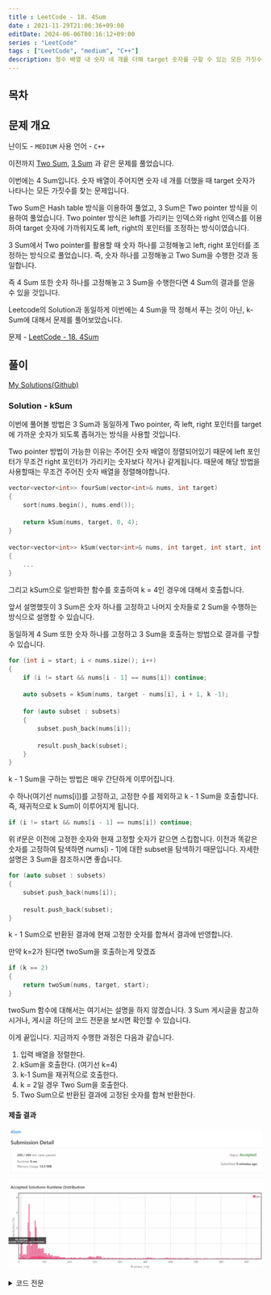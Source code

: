 ```yaml
---
title : LeetCode - 18. 4Sum
date : 2021-11-29T21:06:36+09:00
editDate: 2024-06-06T00:16:12+09:00
series : "LeetCode"
tags : ["LeetCode", "medium", "C++"]
description: 정수 배열 내 숫자 네 개를 더해 target 숫자를 구할 수 있는 모든 가짓수를 찾습니다.
---
```


## 목차

## 문제 개요

난이도 - `MEDIUM` 사용 언어 - `C++`

이전까지 [Two Sum](https://jaehee.dev/posts/leetcode---1-two-sum/), [3 Sum](https://jaehee.dev/posts/leetcode---15-3sum/) 과 같은 문제를 풀었습니다.

이번에는 4 Sum입니다. 숫자 배열이 주어지면 숫자 네 개를 더했을 때 target 숫자가 나타나는 모든 가짓수를 찾는 문제입니다. 

Two Sum은 Hash table 방식을 이용하여 풀었고, 3 Sum은 Two pointer 방식을 이용하여 풀었습니다. Two pointer 방식은 left를 가리키는 인덱스와 right 인덱스를 이용하여 target 숫자에 가까워지도록 left, right의 포인터를 조정하는 방식이였습니다.

3 Sum에서 Two pointer를 활용할 때 숫자 하나를 고정해놓고 left, right 포인터를 조정하는 방식으로 풀었습니다. 즉, 숫자 하나를 고정해놓고 Two Sum을 수행한 것과 동일합니다.

즉 4 Sum 또한 숫자 하나를 고정해놓고 3 Sum을 수행한다면 4 Sum의 결과를 얻을 수 있을 것입니다.

Leetcode의 Solution과 동일하게 이번에는 4 Sum을 딱 정해서 푸는 것이 아닌, k-Sum에 대해서 문제를 풀어보았습니다.

문제 - [LeetCode - 18. 4Sum](https://leetcode.com/problems/4sum/)

## 풀이
[My Solutions(Github)](https://github.com/LDobac/leetcode/tree/master/18.%204Sum)

### Solution - kSum

이번에 풀어볼 방법은 3 Sum과 동일하게 Two pointer, 즉 left, right 포인터를 target에 가까운 숫자가 되도록 좁혀가는 방식을 사용할 것입니다. 

Two pointer 방법이 가능한 이유는 주어진 숫자 배열이 정렬되어있기 때문에 left 포인터가 무조건 right 포인터가 가리키는 숫자보다 작거나 같게됩니다. 때문에 해당 방법을 사용할때는 무조건 주어진 숫자 배열을 정렬해야합니다.

```cpp
vector<vector<int>> fourSum(vector<int>& nums, int target) 
{
    sort(nums.begin(), nums.end());

    return kSum(nums, target, 0, 4);
}

vector<vector<int>> kSum(vector<int>& nums, int target, int start, int k)
{
    ...
}
```

그리고 kSum으로 일반화한 함수를 호출하여 k = 4인 경우에 대해서 호출합니다.

앞서 설명했듯이 3 Sum은 숫자 하나를 고정하고 나머지 숫자들로 2 Sum을 수행하는 방식으로 설명할 수 있습니다.

동일하게 4 Sum 또한 숫자 하나를 고정하고 3 Sum을 호출하는 방법으로 결과를 구할 수 있습니다.

```cpp
for (int i = start; i < nums.size(); i++)
{
    if (i != start && nums[i - 1] == nums[i]) continue;

    auto subsets = kSum(nums, target - nums[i], i + 1, k -1);

    for (auto subset : subsets)
    {
        subset.push_back(nums[i]);

        result.push_back(subset);
    }
}
```

k - 1 Sum을 구하는 방법은 매우 간단하게 이루어집니다.

수 하나(여기선 nums[i])를 고정하고, 고정한 수를 제외하고 k - 1 Sum을 호출합니다. 즉, 재귀적으로 k Sum이 이루어지게 됩니다.

```cpp
if (i != start && nums[i - 1] == nums[i]) continue;
```

위 if문은 이전에 고정한 숫자와 현재 고정할 숫자가 같으면 스킵합니다. 이전과 똑같은 숫자를 고정하여 탐색하면 nums[i - 1]에 대한 subset을 탐색하기 때문입니다. 자세한 설명은 3 Sum을 참조하시면 좋습니다.

```cpp
for (auto subset : subsets)
{
    subset.push_back(nums[i]);

    result.push_back(subset);
}
```

k - 1 Sum으로 반환된 결과에 현재 고정한 숫자를 합쳐서 결과에 반영합니다.

만약 k=2가 된다면 twoSum을 호출하는게 맞겠죠
```cpp
if (k == 2)
{
    return twoSum(nums, target, start);
}
```

twoSum 함수에 대해서는 여기서는 설명을 하지 않겠습니다. 3 Sum 게시글을 참고하시거나, 게시글 하단의 코드 전문을 보시면 확인할 수 있습니다.

이게 끝입니다. 지금까지 수행한 과정은 다음과 같습니다.
1. 입력 배열을 정렬한다.
2. kSum을 호출한다. (여기선 k=4)
3. k-1 Sum을 재귀적으로 호출한다.
4. k = 2일 경우 Two Sum을 호출한다.
5. Two Sum으로 반환된 결과에 고정된 숫자를 합쳐 반환한다. 

#### 제출 결과
![Solution 1 result](./images/18/result_1.webp)

<details>
<summary>코드 전문</summary>

```cpp showLineNumbers
class Solution 
{
public:
    vector<vector<int>> fourSum(vector<int>& nums, int target) 
    {
        sort(nums.begin(), nums.end());

        return kSum(nums, target, 0, 4);
    }

    vector<vector<int>> kSum(vector<int>& nums, int target, int start, int k)
    {
        vector<vector<int>> result;

        if (start >= nums.size())
        {
            return result;
        }

        int average = target / k;

        if  (nums[start] > average || average > nums.back()) 
        {
            return result;
        }

        if (k == 2)
        {
            return twoSum(nums, target, start);
        }

        for (int i = start; i < nums.size(); i++)
        {
            if (i != start && nums[i - 1] == nums[i]) continue;

            auto subsets = kSum(nums, target - nums[i], i + 1, k -1);

            for (auto subset : subsets)
            {
                subset.push_back(nums[i]);

                result.push_back(subset);
            }
        }
        
        return result;
    }

    vector<vector<int>> twoSum(vector<int>& nums, int target, int start)
    {
        vector<vector<int>> result;

        int left = start;
        int right = nums.size() - 1;

        while (left < right)
        {
            int sum = nums[left] + nums[right];

            if (sum < target)
            {
                left++;
            }
            else if (sum > target)
            {
                right--;
            }
            else
            {
                 result.push_back({nums[left], nums[right]});

                left++;
                while (nums[left] == nums[left - 1] && left < right) left++;
            }
        }

        return result;
    }
};
```

</details>
